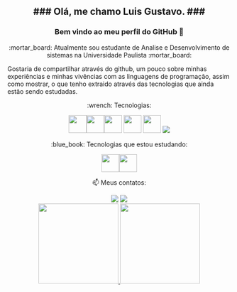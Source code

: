 <h2 align="center">### Olá, me chamo Luis Gustavo. ###</h2>
<h3 align="center"> Bem vindo ao meu perfil do GitHub 👋</h3>
<p align="center">:mortar_board: Atualmente sou estudante de Analise e Desenvolvimento de sistemas na Universidade Paulista :mortar_board:

Gostaria de compartilhar através do github, um pouco sobre minhas experiências e minhas vivências com as linguagens de programação, assim como mostrar, o que tenho extraido através das tecnologias que ainda estão sendo estudadas.</p>
<p align="center" id="post-one"> :wrench: Tecnologias:</p>

<p align="center" id="list-tech">
<img src="https://cdn.jsdelivr.net/gh/devicons/devicon/icons/javascript/javascript-plain.svg" width="40" height="40"/><img src="https://cdn.jsdelivr.net/gh/devicons/devicon/icons/react/react-original-wordmark.svg" width="40" height="40"/><img src="https://cdn.jsdelivr.net/gh/devicons/devicon/icons/html5/html5-plain-wordmark.svg" width="40" height="40"/>
<img src="https://cdn.jsdelivr.net/gh/devicons/devicon/icons/css3/css3-plain-wordmark.svg" width="40" height="40"/>
<img src="https://cdn.jsdelivr.net/gh/devicons/devicon/icons/nodejs/nodejs-original-wordmark.svg" width="40" height="40"/>
<img src="https://img.icons8.com/color/40/000000/java-coffee-cup-logo--v1.png"/>
</p>

<p align="center" id="post-two"> :blue_book: Tecnologias que estou estudando:</p>

<p align="center" id="study-tech">
<img src="https://cdn.jsdelivr.net/gh/devicons/devicon/icons/php/php-plain.svg" width="40" height="40"/><img src="https://cdn.jsdelivr.net/gh/devicons/devicon/icons/typescript/typescript-plain.svg" width="40" height="40"/>
</p> 
 
<p align="center" id="post-three"> 📫 Meus contatos:</p>

<div align="center" id="contact">
<a href = "mailto:gustavodasilvajustino@hotmail.com"><img src="https://img.shields.io/badge/Gmail-D14836?style=for-the-badge&logo=gmail&logoColor=white" target="_blank"></a>
<a href="https://www.linkedin.com/in/luis-gustavorj" target="_blank"><img src="https://img.shields.io/badge/-LinkedIn-%230077B5?style=for-the-badge&logo=linkedin&logoColor=white" target="_blank"></a>  
</div>

<div align="center" id="about-github">
<a href="https://github.com/gustavojustino">
<img height="180em" src="https://github-readme-stats.vercel.app/api/top-langs/?username=gustavojustino&layout=compact&langs_count=7&theme=dracula"/>
<img height="180em" src="https://github-readme-stats.vercel.app/api?username=gustavojustino&show_icons=true&theme=dracula&include_all_commits=true&count_private=true"/>
</div>
